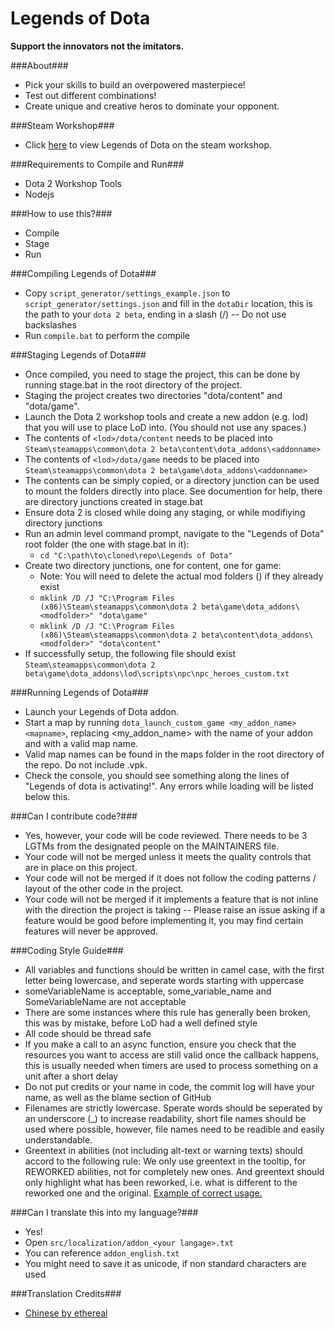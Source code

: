 Legends of Dota
=====

**Support the innovators not the imitators.**

###About###
 - Pick your skills to build an overpowered masterpiece!
 - Test out different combinations!
 - Create unique and creative heros to dominate your opponent.

###Steam Workshop###
 - Click [here](https://steamcommunity.com/sharedfiles/filedetails/?id=296590332) to view Legends of Dota on the steam workshop.

###Requirements to Compile and Run###
 - Dota 2 Workshop Tools
 - Nodejs

###How to use this?###
 - Compile
 - Stage
 - Run

###Compiling Legends of Dota###
 - Copy `script_generator/settings_example.json` to `script_generator/settings.json` and fill in the `dotaDir` location, this is the path to your `dota 2 beta`, ending in a slash (/) -- Do not use backslashes
 - Run `compile.bat` to perform the compile

###Staging Legends of Dota###
 - Once compiled, you need to stage the project, this can be done by running stage.bat in the root directory of the project.
 - Staging the project creates two directories "dota/content" and "dota/game".
 - Launch the Dota 2 workshop tools and create a new addon (e.g. lod) that you will use to place LoD into. (You should not use any spaces.)
 - The contents of `<lod>/dota/content` needs to be placed into `Steam\steamapps\common\dota 2 beta\content\dota_addons\<addonname>`
 - The contents of `<lod>/dota/game` needs to be placed into `Steam\steamapps\common\dota 2 beta\game\dota_addons\<addonname>`
 - The contents can be simply copied, or a directory junction can be used to mount the folders directly into place. See documention for help, there are directory junctions created in stage.bat
  - Ensure dota 2 is closed while doing any staging, or while modifiying directory junctions
  - Run an admin level command prompt, navigate to the "Legends of Dota" root folder (the one with stage.bat in it):
    - `cd "C:\path\to\cloned\repo\Legends of Dota"`
  - Create two directory junctions, one for content, one for game:
    - Note: You will need to delete the actual mod folders (<modfolder>) if they already exist
    - `mklink /D /J "C:\Program Files (x86)\Steam\steamapps\common\dota 2 beta\game\dota_addons\<modfolder>" "dota\game"`
    - `mklink /D /J "C:\Program Files (x86)\Steam\steamapps\common\dota 2 beta\content\dota_addons\<modfolder>" "dota\content"`
 - If successfully setup, the following file should exist `Steam\steamapps\common\dota 2 beta\game\dota_addons\lod\scripts\npc\npc_heroes_custom.txt`

###Running Legends of Dota###
 - Launch your Legends of Dota addon.
 - Start a map by running `dota_launch_custom_game <my_addon_name> <mapname>`, replacing <my_addon_name> with the name of your addon and <mapname> with a valid map name.
  - Valid map names can be found in the maps folder in the root directory of the repo. Do not include .vpk.
 - Check the console, you should see something along the lines of "Legends of dota is activating!". Any errors while loading will be listed below this.

###Can I contribute code?###
 - Yes, however, your code will be code reviewed. There needs to be 3 LGTMs from the designated people on the MAINTAINERS file.
 - Your code will not be merged unless it meets the quality controls that are in place on this project.
 - Your code will not be merged if it does not follow the coding patterns / layout of the other code in the project.
 - Your code will not be merged if it implements a feature that is not inline with the direction the project is taking -- Please raise an issue asking if a feature would be good before implementing it, you may find certain features will never be approved.

###Coding Style Guide###
 - All variables and functions should be written in camel case, with the first letter being lowercase, and seperate words starting with uppercase
  - someVariableName is acceptable, some_variable_name and SomeVariableName are not acceptable
  - There are some instances where this rule has generally been broken, this was by mistake, before LoD had a well defined style
 - All code should be thread safe
  - If you make a call to an async function, ensure you check that the resources you want to access are still valid once the callback happens, this is usually needed when timers are used to process something on a unit after a short delay
 - Do not put credits or your name in code, the commit log will have your name, as well as the blame section of GitHub
 - Filenames are strictly lowercase. Sperate words should be seperated by an underscore (_) to increase readability, short file names should be used where possible, however, file names need to be readible and easily understandable.
 - Greentext in abilities (not including alt-text or warning texts) should accord to the following rule: We only use greentext in the tooltip, for REWORKED abilities, not for completely new ones. And greentext should only highlight what has been reworked, i.e. what is different to the reworked one and the original. [Example of correct usage.](http://imgur.com/5KWkSh5)

###Can I translate this into my language?###
 - Yes!
 - Open `src/localization/addon_<your langage>.txt`
 - You can reference `addon_english.txt`
 - You might need to save it as unicode, if non standard characters are used

###Translation Credits###
 - [Chinese by ethereal](http://steamcommunity.com/profiles/76561198124343304/)
